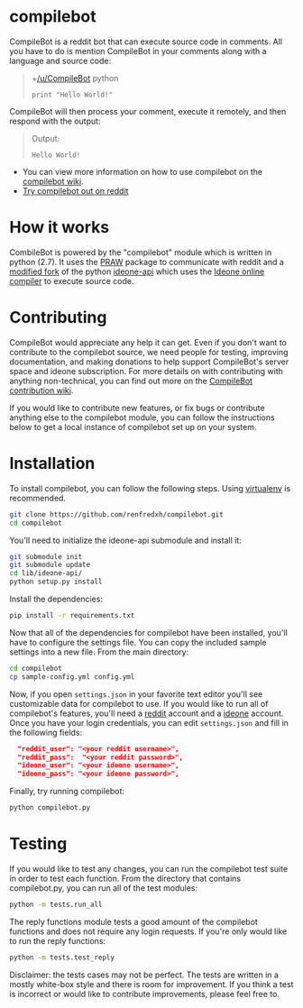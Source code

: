 compilebot
==========

CompileBot is a reddit bot that can execute source code in comments. All you have to do is mention CompileBot in your comments along with a language and source code:

> +[/u/CompileBot](http://www.reddit.com/user/CompileBot) python
> 
>     print "Hello World!"
> 

CompileBot will then process your comment, execute it remotely, and then respond with the output:

> Output:
> 
>     Hello World!
>     

* You can view more information on how to use compilebot on the [compilebot wiki](http://www.reddit.com/r/CompileBot/wiki/index#wiki_how_to_use_compilebot). 
* [Try compilebot out on reddit](http://www.reddit.com/r/CompileBot/comments/1ueer5/official_compilebot_testing_thread/)

# How it works

CombileBot is powered by the "compilebot" module which is written in python (2.7). It uses the [PRAW](https://github.com/praw-dev/praw) package to communicate with reddit and a [modified fork](https://github.com/renfredxh/ideone-api) of the python [ideone-api](https://github.com/jschaf/ideone-api) which uses the [Ideone online compiler](http://ideone.com) to execute source code.

# Contributing

CompileBot would appreciate any help it can get. Even if you don't want to contribute to the compilebot source, we need people for testing, improving documentation, and making donations to help support CompileBot's server space and ideone subscription. For more details on with contributing with anything non-technical, you can find out more on the [CompileBot contribution wiki](http://www.reddit.com/r/CompileBot/wiki/index#wiki_contributing).

If you would like to contribute new features, or fix bugs or contribute anything else to the compilebot module, you can follow the instructions below to get a local instance of compilebot set up on your system.

# Installation

To install compilebot, you can follow the following steps. Using [virtualenv](http://www.virtualenv.org) is recommended.

```bash
git clone https://github.com/renfredxh/compilebot.git
cd compilebot
```

You'll need to initialize the ideone-api submodule and install it:

```bash
git submodule init
git submodule update
cd lib/ideone-api/
python setup.py install
```

Install the dependencies:

```bash
pip install -r requirements.txt
```

Now that all of the dependencies for compilebot have been installed, you'll have to configure the settings file. You can copy the included sample settings into a new file. From the main directory:

```bash
cd compilebot
cp sample-config.yml config.yml
```

Now, if you open `settings.json` in your favorite text editor you'll see customizable data for compilebot to use. If you would like to run all of compilebot's features, you'll need a [reddit](http://www.reddit.com/) account and a [ideone](http://ideone.com/account/register) account. Once you have your login credentials, you can edit `settings.json` and fill in the following fields:

```json
  "reddit_user": "<your reddit username>",
  "reddit_pass":  "<your reddit password>",
  "ideone_user": "<your ideone username>",
  "ideone_pass": "<your ideone password>",
```

Finally, try running compilebot:

```bash
python compilebot.py
```

# Testing

If you would like to test any changes, you can run the compilebot test suite in order to test each function. From the directory that contains compilebot.py, you can run all of the test modules:

```bash
python -m tests.run_all
```

The reply functions module tests a good amount of the compilebot functions and does not require any login requests. If you're only would like to run the reply functions:

```bash
python -m tests.test_reply
```

Disclaimer: the tests cases may not be perfect. The tests are written in a mostly white-box style and there is room for improvement. If you think a test is incorrect or would like to contribute improvements, please feel free to.
